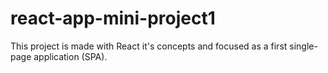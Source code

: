 # react-app-mini-project1
This project is made with React it's concepts and focused as a first single-page application (SPA).
